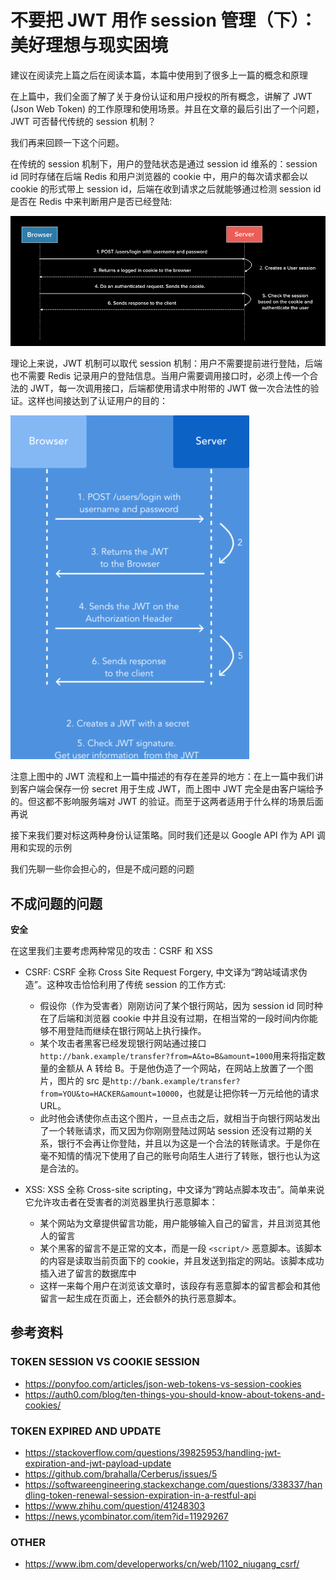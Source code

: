 # 不要把 JWT 用作 session 管理（下）：美好理想与现实困境

建议在阅读完上篇之后在阅读本篇，本篇中使用到了很多上一篇的概念和原理

在上篇中，我们全面了解了关于身份认证和用户授权的所有概念，讲解了 JWT (Json Web Token) 的工作原理和使用场景。并且在文章的最后引出了一个问题，JWT 可否替代传统的 session 机制？

我们再来回顾一下这个问题。

在传统的 session 机制下，用户的登陆状态是通过 session id 维系的：session id 同时存储在后端 Redis 和用户浏览器的 cookie 中，用户的每次请求都会以 cookie 的形式带上 session id，后端在收到请求之后就能够通过检测 session id 是否在 Redis 中来判断用户是否已经登陆:

![session flow](./images/token-not-session/session-flow.png)

理论上来说，JWT 机制可以取代 session 机制：用户不需要提前进行登陆，后端也不需要 Redis 记录用户的登陆信息。当用户需要调用接口时，必须上传一个合法的 JWT，每一次调用接口，后端都使用请求中附带的 JWT 做一次合法性的验证。这样也间接达到了认证用户的目的：

![jwt-flow](./images/token-not-session/jwt-flow.png)

注意上图中的 JWT 流程和上一篇中描述的有存在差异的地方：在上一篇中我们讲到客户端会保存一份 secret 用于生成 JWT，而上图中 JWT 完全是由客户端给予的。但这都不影响服务端对 JWT 的验证。而至于这两者适用于什么样的场景后面再说

接下来我们要对标这两种身份认证策略。同时我们还是以 Google API 作为 API 调用和实现的示例

我们先聊一些你会担心的，但是不成问题的问题

## 不成问题的问题

**安全**

在这里我们主要考虑两种常见的攻击：CSRF 和 XSS

- CSRF: CSRF 全称 Cross Site Request Forgery, 中文译为“跨站域请求伪造”。这种攻击恰恰利用了传统 session 的工作方式: 
  - 假设你（作为受害者）刚刚访问了某个银行网站，因为 session id 同时种在了后端和浏览器 cookie 中并且没有过期，在相当常的一段时间内你能够不用登陆而继续在银行网站上执行操作。
  - 某个攻击者黑客已经发现银行网站通过接口`http://bank.example/transfer?from=A&to=B&amount=1000`用来将指定数量的金额从 A 转给 B。于是他伪造了一个网站，在网站上放置了一个图片，图片的 src 是`http://bank.example/transfer?from=YOU&to=HACKER&amount=10000`，也就是让把你转一万元给他的请求 URL。
  - 此时他会诱使你点击这个图片，一旦点击之后，就相当于向银行网站发出了一个转账请求，而又因为你刚刚登陆过网站 session 还没有过期的关系，银行不会再让你登陆，并且以为这是一个合法的转账请求。于是你在毫不知情的情况下使用了自己的账号向陌生人进行了转账，银行也认为这是合法的。

- XSS: XSS 全称 Cross-site scripting，中文译为“跨站点脚本攻击”。简单来说它允许攻击者在受害者的浏览器里执行恶意脚本：
  - 某个网站为文章提供留言功能，用户能够输入自己的留言，并且浏览其他人的留言
  - 某个黑客的留言不是正常的文本，而是一段 `<script/>` 恶意脚本。该脚本的内容是读取当前页面下的 cookie，并且发送到指定的网站。该脚本成功插入进了留言的数据库中
  - 这样一来每个用户在浏览该文章时，该段存有恶意脚本的留言都会和其他留言一起生成在页面上，还会额外的执行恶意脚本。



## 参考资料

### TOKEN SESSION VS COOKIE SESSION

* https://ponyfoo.com/articles/json-web-tokens-vs-session-cookies
* https://auth0.com/blog/ten-things-you-should-know-about-tokens-and-cookies/

### TOKEN EXPIRED AND UPDATE

* https://stackoverflow.com/questions/39825953/handling-jwt-expiration-and-jwt-payload-update
* https://github.com/brahalla/Cerberus/issues/5
* https://softwareengineering.stackexchange.com/questions/338337/handling-token-renewal-session-expiration-in-a-restful-api
* https://www.zhihu.com/question/41248303
* https://news.ycombinator.com/item?id=11929267

### OTHER

* https://www.ibm.com/developerworks/cn/web/1102_niugang_csrf/